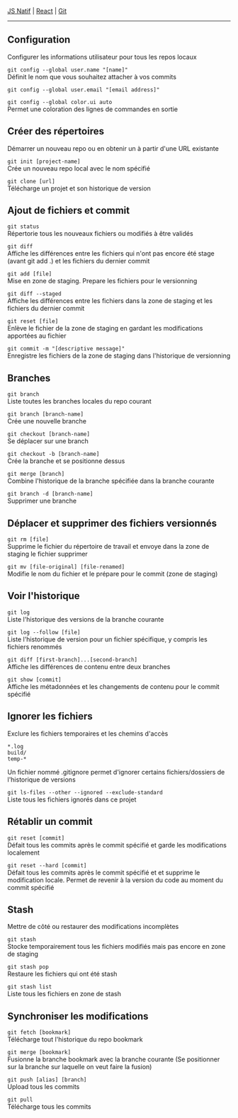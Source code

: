 [JS Natif](https://github.com/d0ganoo/Docs/blob/master/JS_Natif.md)   | [React](https://github.com/d0ganoo/Docs/blob/master/react.md) | [Git](https://github.com/d0ganoo/Docs/blob/master/git.md)  

* * * 

Configuration
---
Configurer les informations utilisateur pour tous les repos locaux

<code>git config --global user.name "[name]"</code><br>
Définit le nom que vous souhaitez attacher à vos commits

<code>git config --global user.email "[email address]"</code><br>

<code>git config --global color.ui auto</code><br>
Permet une coloration des lignes de commandes en sortie

Créer des répertoires
---
Démarrer un nouveau repo ou en obtenir un à partir d'une URL existante

<code>git init [project-name]</code><br>
Crée un nouveau repo local avec le nom spécifié

<code>git clone [url]</code><br>
Télécharge un projet et son historique de version

Ajout de fichiers et commit
---

<code>git status</code><br>
Répertorie tous les nouveaux fichiers ou modifiés à être validés

<code>git diff</code><br>
Affiche les différences entre les fichiers qui n'ont pas encore été stage (avant git add .) et les fichiers du dernier commit

<code>git add [file]</code><br>
Mise en zone de staging. Prepare les fichiers pour le versionning

<code>git diff --staged</code><br>
Affiche les différences entre les fichiers dans la zone de staging et les fichiers du dernier commit

<code>git reset [file]</code><br>
Enlève le fichier de la zone de staging en gardant les modifications apportées au fichier

<code>git commit -m "[descriptive message]"</code><br>
Enregistre les fichiers de la zone de staging dans l'historique de versionning

Branches
---

<code>git branch</code><br>
Liste toutes les branches locales du repo courant

<code>git branch [branch-name]</code><br>
Crée une nouvelle branche

<code>git checkout [branch-name]</code><br>
Se déplacer sur une branch

<code>git checkout -b [branch-name]</code><br>
Crée la branche et se positionne dessus

<code>git merge [branch]</code><br>
Combine l'historique de la branche spécifiée dans la branche courante

<code>git branch -d [branch-name]</code><br>
Supprimer une branche

Déplacer et supprimer des fichiers versionnés
---

<code>git rm [file]</code><br>
Supprime le fichier du répertoire de travail et envoye dans la zone de staging le fichier supprimer

<code>git mv [file-original] [file-renamed]</code><br>
Modifie le nom du fichier et le prépare pour le commit (zone de staging)

Voir l'historique
----

<code>git log</code><br>
Liste l'historique des versions de la branche courante

<code>git log --follow [file]</code><br>
Liste l'historique de version pour un fichier spécifique, y compris les fichiers renommés

<code>git diff [first-branch]...[second-branch]</code><br>
Affiche les différences de contenu entre deux branches

<code>git show [commit]</code><br>
Affiche les métadonnées et les changements de contenu pour le commit spécifié

Ignorer les fichiers
---
Exclure les fichiers temporaires et les chemins d'accès
```
*.log
build/
temp-*
```
Un fichier nommé .gitignore permet d'ignorer certains fichiers/dossiers de l'historique de versions

<code>git ls-files --other --ignored --exclude-standard</code><br>
Liste tous les fichiers ignorés dans ce projet

Rétablir un commit
---

<code>git reset [commit]</code><br>
Défait tous les commits après le commit spécifié et garde les modifications localement

<code>git reset --hard [commit]</code><br>
Défait tous les commits après le commit spécifié et et supprime le modification locale.
Permet de revenir à la version du code au moment du commit spécifié

Stash
---
Mettre de côté ou restaurer des modifications incomplètes

<code>git stash</code><br>
Stocke temporairement tous les fichiers modifiés mais pas encore en zone de staging

<code>git stash pop</code><br>
Restaure les fichiers qui ont été stash

<code>git stash list</code><br>
Liste tous les fichiers en zone de stash

Synchroniser les modifications
---

<code>git fetch [bookmark]</code><br>
Télécharge tout l'historique du repo bookmark

<code>git merge [bookmark]</code><br>
Fusionne la branche bookmark avec la branche courante (Se positionner sur la branche sur laquelle on veut faire la fusion)

<code>git push [alias] [branch]</code><br>
Upload tous les commits 

<code>git pull</code><br>
Télécharge tous les commits

